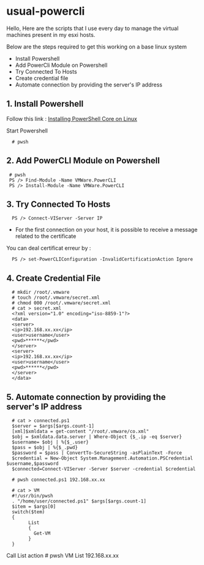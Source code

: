 # usual-powercli

Hello,
Here are the scripts that I use every day to manage the virtual machines present in my esxi hosts.

  Below are the steps required to get this working on a base linux system

  - Install Powershell
  - Add PowerCli Module on Powershell
  - Try Connected To Hosts
  - Create credential file
  - Automate connection by providing the server's IP address


## 1. Install Powershell

  Follow this link : [Installing PowerShell Core on Linux](https://docs.microsoft.com/en-us/powershell/scripting/setup/installing-powershell-core-on-linux?view=powershell-6)

  Start Powershell

      # pwsh

## 2. Add PowerCLI Module on Powershell

     # pwsh
     PS /> Find-Module -Name VMWare.PowerCLI
     PS /> Install-Module -Name VMWare.PowerCLI

## 3. Try Connected To Hosts

      PS /> Connect-VIServer -Server IP      

   - For the first connection on your host, it is possible to receive a message related to the certificate

   You can deal certificat erreur by :

      PS /> set-PowerCLIConfiguration -InvalidCertificationAction Ignore

## 4. Create Credential File

      # mkdir /root/.vmware
      # touch /root/.vmware/secret.xml
      # chmod 000 /root/.vmware/secret.xml
      # cat > secret.xml
      <?xml version="1.0" encoding="iso-8859-1"?>
      <data>
      <server>
      <ip>192.168.xx.xx</ip>
      <user>username</user>
      <pwd>******</pwd>
      </server>
      <server>
      <ip>192.168.xx.xx</ip>
      <user>username</user>
      <pwd>******</pwd>
      </server>
      </data>

## 5. Automate connection by providing the server's IP address

      # cat > connected.ps1
      $server = $args[$args.count-1]
      [xml]$xmldata = get-content "/root/.vmware/co.xml"
      $obj = $xmldata.data.server | Where-Object {$_.ip -eq $server}
      $username= $obj | %{$_.user}
      $pass = $obj | %{$_.pwd}
      $password = $pass | ConvertTo-SecureString -asPlainText -Force
      $credential = New-Object System.Management.Automation.PSCredential $username,$password
      $connected=Connect-VIServer -Server $server -credential $credential

      # pwsh connected.ps1 192.168.xx.xx

      # cat > VM
      #!/usr/bin/pwsh
      . "/home/user/connected.ps1" $args[$args.count-1]
      $item = $args[0]
      switch($tem)
      {
            List
            {
              Get-VM
            }
      }

  Call List action
      # pwsh VM List 192.168.xx.xx


